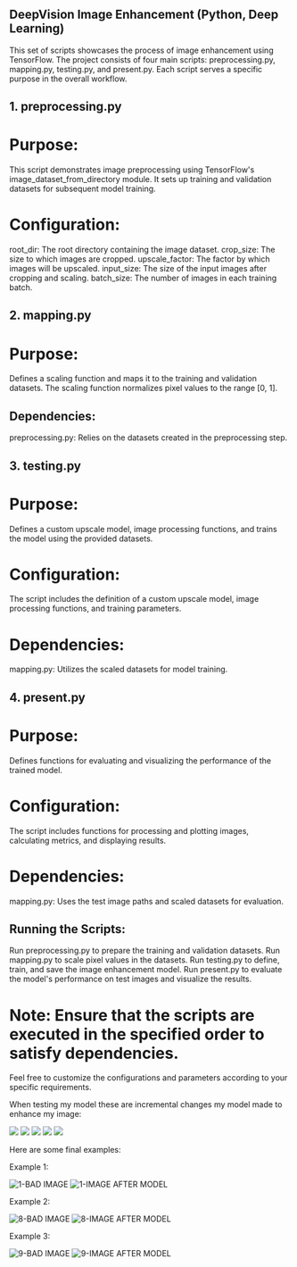 ## DeepVision Image Enhancement (Python, Deep Learning)
This set of scripts showcases the process of image enhancement using TensorFlow. The project consists of four main scripts: preprocessing.py, mapping.py, testing.py, and present.py. Each script serves a specific purpose in the overall workflow.

## 1. preprocessing.py
# Purpose:
This script demonstrates image preprocessing using TensorFlow's image_dataset_from_directory module. It sets up training and validation datasets for subsequent model training.

# Configuration:
root_dir: The root directory containing the image dataset.
crop_size: The size to which images are cropped.
upscale_factor: The factor by which images will be upscaled.
input_size: The size of the input images after cropping and scaling.
batch_size: The number of images in each training batch.
## 2. mapping.py
# Purpose:
Defines a scaling function and maps it to the training and validation datasets. The scaling function normalizes pixel values to the range [0, 1].

## Dependencies:
preprocessing.py: Relies on the datasets created in the preprocessing step.
## 3. testing.py
# Purpose:
Defines a custom upscale model, image processing functions, and trains the model using the provided datasets.

# Configuration:
The script includes the definition of a custom upscale model, image processing functions, and training parameters.
# Dependencies:
mapping.py: Utilizes the scaled datasets for model training.
## 4. present.py
# Purpose:
Defines functions for evaluating and visualizing the performance of the trained model.

# Configuration:
The script includes functions for processing and plotting images, calculating metrics, and displaying results.
# Dependencies:
mapping.py: Uses the test image paths and scaled datasets for evaluation.
## Running the Scripts:
Run preprocessing.py to prepare the training and validation datasets.
Run mapping.py to scale pixel values in the datasets.
Run testing.py to define, train, and save the image enhancement model.
Run present.py to evaluate the model's performance on test images and visualize the results.
# Note: Ensure that the scripts are executed in the specified order to satisfy dependencies.

Feel free to customize the configurations and parameters according to your specific requirements.

When testing my model these are incremental changes my model made to enhance my image: 

![](TestingImages/epoch-0-prediction.png)
![](TestingImages/epoch-20-prediction.png)
![](TestingImages/epoch-40-prediction.png)
![](TestingImages/epoch-60-prediction.png)
![](TestingImages/epoch-80-prediction.png)

Here are some final examples: 

Example 1: 

![1-BAD IMAGE](https://github.com/TanmayJDesai/Image_Upscaler/assets/65262891/5c918cd0-cbfa-4e7f-8baa-298c21f4ebe0)
![1-IMAGE AFTER MODEL](https://github.com/TanmayJDesai/Image_Upscaler/assets/65262891/296c5bce-6d1e-4096-9faa-5b91b157d789)


Example 2: 

![8-BAD IMAGE](https://github.com/TanmayJDesai/Image_Upscaler/assets/65262891/41b2dce2-1569-44a4-aa05-a43878988704)
![8-IMAGE AFTER MODEL](https://github.com/TanmayJDesai/Image_Upscaler/assets/65262891/83210297-bae3-4fb8-af21-d95f2f4259ce)


Example 3: 

![9-BAD IMAGE](https://github.com/TanmayJDesai/Image_Upscaler/assets/65262891/b8c1ae94-68b5-4f2e-b045-21c305e3c485)
![9-IMAGE AFTER MODEL](https://github.com/TanmayJDesai/Image_Upscaler/assets/65262891/7e8bdc06-5f1b-4dfc-aa4d-d990a7c038fa)





